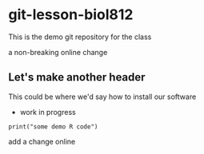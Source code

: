 # git-lesson-biol812
This is the demo git repository for the class

a non-breaking online change

## Let's make another header

This could be where we'd say how to install our software

* work in progress

```{r}
print("some demo R code")
```
add a change online
